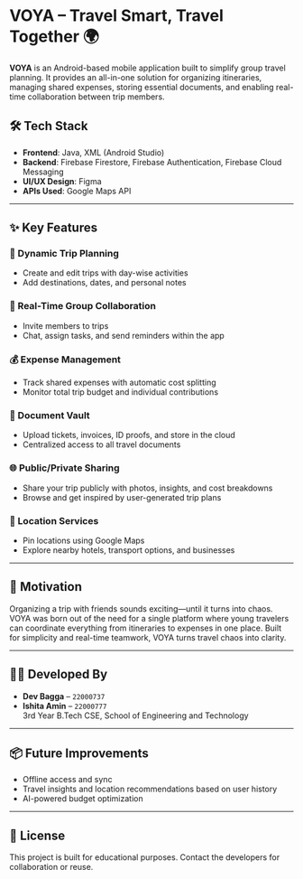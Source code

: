 # VOYA – Travel Smart, Travel Together 🌍

**VOYA** is an Android-based mobile application built to simplify group travel planning. It provides an all-in-one solution for organizing itineraries, managing shared expenses, storing essential documents, and enabling real-time collaboration between trip members.

## 🛠 Tech Stack

- **Frontend**: Java, XML (Android Studio)
- **Backend**: Firebase Firestore, Firebase Authentication, Firebase Cloud Messaging
- **UI/UX Design**: Figma
- **APIs Used**: Google Maps API

---

## ✨ Key Features

### 📆 Dynamic Trip Planning
- Create and edit trips with day-wise activities
- Add destinations, dates, and personal notes

### 👥 Real-Time Group Collaboration
- Invite members to trips
- Chat, assign tasks, and send reminders within the app

### 💰 Expense Management
- Track shared expenses with automatic cost splitting
- Monitor total trip budget and individual contributions

### 📂 Document Vault
- Upload tickets, invoices, ID proofs, and store in the cloud
- Centralized access to all travel documents

### 🌐 Public/Private Sharing
- Share your trip publicly with photos, insights, and cost breakdowns
- Browse and get inspired by user-generated trip plans

### 🧭 Location Services
- Pin locations using Google Maps
- Explore nearby hotels, transport options, and businesses

---

## 🎯 Motivation

Organizing a trip with friends sounds exciting—until it turns into chaos. VOYA was born out of the need for a single platform where young travelers can coordinate everything from itineraries to expenses in one place. Built for simplicity and real-time teamwork, VOYA turns travel chaos into clarity.

---

## 👨‍💻 Developed By

- **Dev Bagga** – `22000737`  
- **Ishita Amin** – `22000777`  
3rd Year B.Tech CSE, School of Engineering and Technology

---

## 📦 Future Improvements

- Offline access and sync
- Travel insights and location recommendations based on user history
- AI-powered budget optimization

---

## 📃 License

This project is built for educational purposes. Contact the developers for collaboration or reuse.

